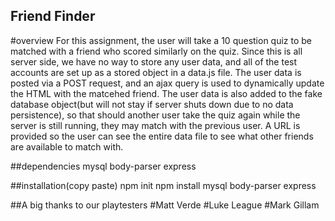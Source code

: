 ## Friend Finder

#overview
For this assignment, the user will take a 10 question quiz to be matched with a friend who scored similarly on the quiz. Since this is all server side, we have no way to store any user data, and all of the test accounts are set up as a stored object in a data.js file. The user data is posted via a POST request, and an ajax query is used to dynamically update the HTML with the matcehed friend. The user data is also added to the fake database object(but will not stay if server shuts down due to no data persistence), so that should another user take the quiz again while the server is still running, they may match with the previous user. A URL is provided so the user can see the entire data file to see what other friends are available to match with.

##dependencies
mysql
body-parser
express

##installation(copy paste)
npm init
npm install mysql body-parser express

##A big thanks to our playtesters
#Matt Verde
#Luke League
#Mark Gillam